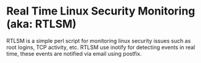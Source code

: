 # Real Time Linux Security Monitoring (aka: RTLSM)
RTLSM is a simple perl script for monitoring linux security issues such as root logins, TCP activity, etc.
RTLSM use inotify for detecting events in real time, these events are notified via email using postfix.




